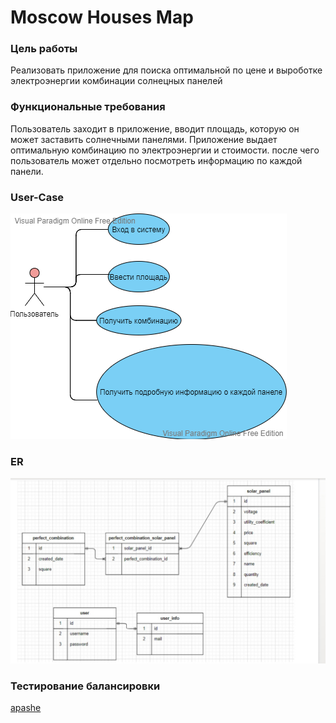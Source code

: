 # Moscow Houses Map    
     
### Цель работы
Реализовать приложение для поиска оптимальной по цене и выроботке электроэнергии комбинации солнецных панелей


### Функциональные требования   
Пользователь заходит в приложение, вводит площадь, которую он может заставить солнечными панелями. Приложение выдает оптимальную комбинацию по электроэнергии и стоимости. после чего пользователь может отдельно посмотреть информацию по каждой панели.  


### User-Case   
![usercase](ATM.png)     


### ER   
![er](bd.jpg)


### Тестирование балансировки   
[apashe](apashe-res.md)
